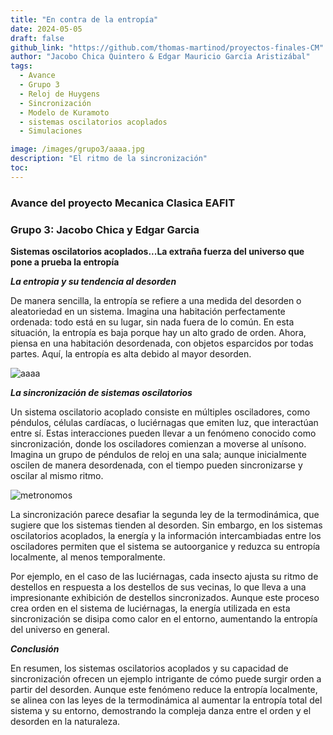 ```yaml
---
title: "En contra de la entropía"
date: 2024-05-05
draft: false
github_link: "https://github.com/thomas-martinod/proyectos-finales-CM"
author: "Jacobo Chica Quintero & Edgar Mauricio García Aristizábal"
tags:
  - Avance
  - Grupo 3
  - Reloj de Huygens
  - Sincronización
  - Modelo de Kuramoto
  - sistemas oscilatorios acoplados
  - Simulaciones

image: /images/grupo3/aaaa.jpg
description: "El ritmo de la sincronización"
toc:
---
```

### Avance del proyecto Mecanica Clasica EAFIT
### Grupo 3: Jacobo Chica y Edgar Garcia

**Sistemas oscilatorios acoplados...La extraña fuerza del universo que pone a prueba la entropía**


***La entropia y su tendencia al desorden***

 De manera sencilla, la entropía se refiere a una medida del desorden o aleatoriedad en un sistema. Imagina una habitación perfectamente ordenada: todo está en su lugar, sin nada fuera de lo común. En esta situación, la entropía es baja porque hay un alto grado de orden. Ahora, piensa en una habitación desordenada, con objetos esparcidos por todas partes. Aquí, la entropía es alta debido al mayor desorden.


 ![aaaa](/images/grupo3/metronomos.gif)


***La sincronización de sistemas oscilatorios***

Un sistema oscilatorio acoplado consiste en múltiples osciladores, como péndulos, células cardíacas, o luciérnagas que emiten luz, que interactúan entre sí. Estas interacciones pueden llevar a un fenómeno conocido como sincronización, donde los osciladores comienzan a moverse al unísono. Imagina un grupo de péndulos de reloj en una sala; aunque inicialmente oscilen de manera desordenada, con el tiempo pueden sincronizarse y oscilar al mismo ritmo.


![metronomos](/images/grupo3/metronomos.gif)


La sincronización parece desafiar la segunda ley de la termodinámica, que sugiere que los sistemas tienden al desorden. Sin embargo, en los sistemas oscilatorios acoplados, la energía y la información intercambiadas entre los osciladores permiten que el sistema se autoorganice y reduzca su entropía localmente, al menos temporalmente.

Por ejemplo, en el caso de las luciérnagas, cada insecto ajusta su ritmo de destellos en respuesta a los destellos de sus vecinas, lo que lleva a una impresionante exhibición de destellos sincronizados. Aunque este proceso crea orden en el sistema de luciérnagas, la energía utilizada en esta sincronización se disipa como calor en el entorno, aumentando la entropía del universo en general.

***Conclusión***

En resumen, los sistemas oscilatorios acoplados y su capacidad de sincronización ofrecen un ejemplo intrigante de cómo puede surgir orden a partir del desorden. Aunque este fenómeno reduce la entropía localmente, se alinea con las leyes de la termodinámica al aumentar la entropía total del sistema y su entorno, demostrando la compleja danza entre el orden y el desorden en la naturaleza.